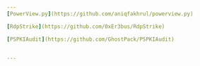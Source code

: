 ```yaml
---
[PowerView.py](https://github.com/aniqfakhrul/powerview.py)  

[RdpStrike](https://github.com/0xEr3bus/RdpStrike)  

[PSPKIAudit](https://github.com/GhostPack/PSPKIAudit)  


---
```




